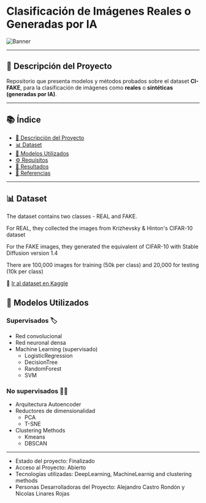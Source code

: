 # Clasificación de Imágenes Reales o Generadas por IA

![Banner](https://github.com/user-attachments/assets/b6a94084-8619-4a08-bcd1-eae42b480ce4)

---

## 📌 Descripción del Proyecto

Repositorio que presenta modelos y métodos probados sobre el dataset **CI-FAKE**, para la clasificación de imágenes como **reales** o **sintéticas (generadas por IA)**.

---

## 📚 Índice

- [📌 Descripción del Proyecto](#-descripción-del-proyecto)
- [📊 Dataset](#-dataset)
- [🧠 Modelos Utilizados](#-modelos-utilizados)
- [⚙️ Requisitos](#️-Archivos-opcionales)
- [📝 Resultados](#-resultados)
- [📎 Referencias](#-referencias)

---

<!-- Aquí puedes seguir desarrollando secciones como estas: -->

## 📊 Dataset


The dataset contains two classes - REAL and FAKE.

For REAL, they collected the images from Krizhevsky & Hinton's CIFAR-10 dataset

For the FAKE images, they generated the equivalent of CIFAR-10 with Stable Diffusion version 1.4

There are 100,000 images for training (50k per class) and 20,000 for testing (10k per class)

🔗 [Ir al dataset en Kaggle](https://www.kaggle.com/datasets/birdy654/cifake-real-and-ai-generated-synthetic-images)

## 🧠 Modelos Utilizados
### Supervisados 🏷️
- Red convolucional 
- Red neuronal densa 
- Machine Learning (supervisado)
  - LogisticRegression
  - DecisionTree
  - RandomForest
  - SVM
### No supervisados 🥷🏿
- Arquitectura Autoencoder 
- Reductores de dimensionalidad 
  - PCA
  - T-SNE
- Clustering Methods 
  - Kmeans
  - DBSCAN
---

- Estado del proyecto: Finalizado
- Acceso al Proyecto: Abierto
- Tecnologías utilizadas: DeepLearning, MachineLearnig and clustering methods
- Personas Desarrolladoras del Proyecto: Alejandro Castro Rondón y Nicolas Linares Rojas
